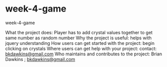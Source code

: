 # week-4-game
week-4-game

What the project does: Player has to add crystal values together to get same number as random number
Why the project is useful: helps with jquery understanding
How users can get started with the project: begin clicking on crystals
Where users can get help with your project: contact: bkdawkins@gmail.com
Who maintains and contributes to the project: Brian Dawkins ; bkdawkins@gmail.com
